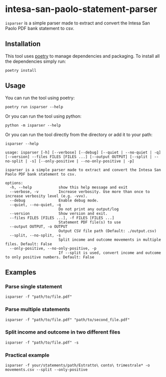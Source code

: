 # intesa-san-paolo-statement-parser

`isparser` is a simple parser made to extract and convert the Intesa San Paolo PDF bank statement to csv.

## Installation

This tool uses [poetry](https://python-poetry.org/) to manage dependencies and packaging. To install all the
dependencies
simply run:

``` shell
poetry install
```

## Usage

You can run the tool using poetry:

``` shell
poetry run isparser --help
```

Or you can run the tool using python:

``` shell
python -m isparser --help
```

Or you can run the tool directly from the directory or add it to your path:

``` shell
isparser --help
```

```shell
usage: isparser [-h] [--verbose] [--debug] [--quiet | --no-quiet | -q] [--version] --files FILES [FILES ...] [--output OUTPUT] [--split | --no-split | -s] [--only-positive | --no-only-positive | -p]

isparser is a simple parser made to extract and convert the Intesa San Paolo PDF bank statement to csv.

options:
  -h, --help            show this help message and exit
  --verbose, -v         Increase verbosity. Use more than once to increase verbosity level (e.g. -vvv).
  --debug               Enable debug mode.
  --quiet, --no-quiet, -q
                        Do not print any output/log
  --version             Show version and exit.
  --files FILES [FILES ...], -f FILES [FILES ...]
                        Statement PDF file(s) to use
  --output OUTPUT, -o OUTPUT
                        Output CSV file path (Default: ./output.csv)
  --split, --no-split, -s
                        Split income and outcome movements in multiple files. Default: False
  --only-positive, --no-only-positive, -p
                        If --split is used, convert income and outcome to only positive numbers. Default: False
```

## Examples

### Parse single statement

``` shell
isparser -f "path/to/file.pdf"
```

### Parse multiple statements

``` shell
isparser -f "path/to/file.pdf" "path/to/second_file.pdf"
```

### Split income and outcome in two different files

``` shell
isparser -f "path/to/file.pdf" -s
```

### Practical example

```shell
isparser -f your/statements/path/Estratto\ conto\ trimestrale* -o movements.csv --split --only-positive
```